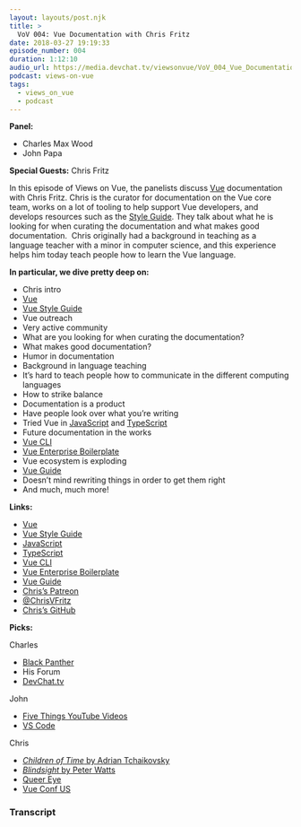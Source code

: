 ```yaml
---
layout: layouts/post.njk
title: >
  VoV 004: Vue Documentation with Chris Fritz
date: 2018-03-27 19:19:33
episode_number: 004
duration: 1:12:10
audio_url: https://media.devchat.tv/viewsonvue/VoV_004_Vue_Documentation_with_Chris_Fritz.mp3
podcast: views-on-vue
tags:
  - views_on_vue
  - podcast
---
```


**Panel:**

- Charles Max Wood
- John Papa

**Special Guests:** Chris Fritz

In this episode of Views on Vue, the panelists discuss [Vue](https://vuejs.org/) documentation with Chris Fritz. Chris is the curator for documentation on the Vue core team, works on a lot of tooling to help support Vue developers, and develops resources such as the [Style Guide](https://vuejs.org/v2/style-guide/). They talk about what he is looking for when curating the documentation and what makes good documentation.&nbsp; Chris originally had a background in teaching as a language teacher with a minor in computer science, and this experience helps him today teach people how to learn the Vue language.

**In particular, we dive pretty deep on:**

- Chris intro
- [Vue](https://vuejs.org/)
- [Vue Style Guide](https://vuejs.org/v2/style-guide/)
- Vue outreach
- Very active community
- What are you looking for when curating the documentation?
- What makes good documentation?
- Humor in documentation
- Background in language teaching
- It’s hard to teach people how to communicate in the different computing languages
- How to strike balance
- Documentation is a product
- Have people look over what you’re writing
- Tried Vue in [JavaScript](https://www.javascript.com/) and [TypeScript](https://www.typescriptlang.org/)
- Future documentation in the works
- [Vue CLI](https://vuejs.org/v2/guide/installation.html#CLI)
- [Vue Enterprise Boilerplate](https://github.com/chrisvfritz/vue-enterprise-boilerplate)
- Vue ecosystem is exploding
- [Vue Guide](https://vuejs.org/v2/guide/)
- Doesn’t mind rewriting things in order to get them right
- And much, much more!

**Links:**

- [Vue](https://vuejs.org/)
- [Vue Style Guide](https://vuejs.org/v2/style-guide/)
- [JavaScript](https://www.javascript.com/)
- [TypeScript](https://www.typescriptlang.org/)
- [Vue CLI](https://vuejs.org/v2/guide/installation.html#CLI)
- [Vue Enterprise Boilerplate](https://github.com/chrisvfritz/vue-enterprise-boilerplate)
- [Vue Guide](https://vuejs.org/v2/guide/)
- [Chris’s Patreon](https://www.patreon.com/chrisvuefritz)
- [@ChrisVFritz](https://twitter.com/chrisvfritz?lang=en)
- [Chris’s GitHub](https://github.com/chrisvfritz)

**Picks:**

Charles

- [Black Panther](<https://en.wikipedia.org/wiki/Black_Panther_(film)>)
- His Forum
- [DevChat.tv](https://devchat.tv/)

John

- [Five Things YouTube Videos](https://www.youtube.com/watch?v=9t2GWFegnkQ)
- [VS Code](https://code.visualstudio.com/insiders/)

Chris

- [_Children of Time_ by Adrian Tchaikovsky](https://www.amazon.com/Children-Time-Adrian-Tchaikovsky/dp/1543625584)
- [_Blindsight_ by Peter Watts](https://www.rifters.com/real/Blindsight.htm)
- [Queer Eye](https://en.wikipedia.org/wiki/Queer_Eye)
- [Vue Conf US](https://us.vuejs.org/)

### Transcript
